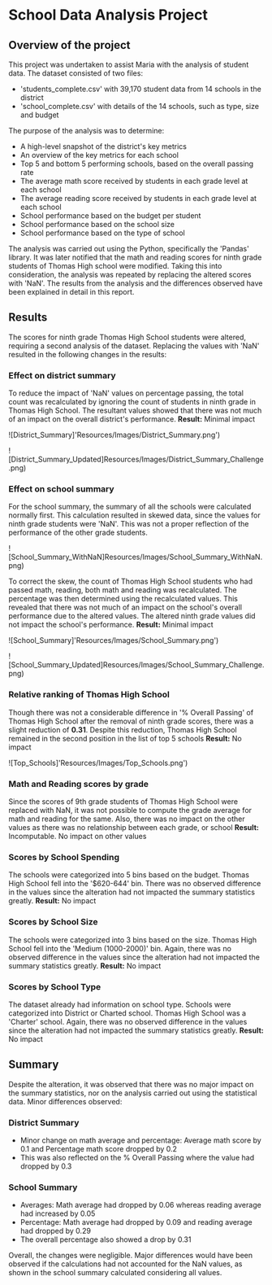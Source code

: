 # School Data Analysis Project

## Overview of the project
This project was undertaken to assist Maria with the analysis of student data. The dataset consisted of two files: 
- 'students_complete.csv' with 39,170 student data from 14 schools in the district
- 'school_complete.csv' with details of the 14 schools, such as type, size and budget

The purpose of the analysis was to determine:
- A high-level snapshot of the district's key metrics
- An overview of the key metrics for each school
- Top 5 and bottom 5 performing schools, based on the overall passing rate
- The average math score received by students in each grade level at each school
- The average reading score received by students in each grade level at each school
- School performance based on the budget per student
- School performance based on the school size 
- School performance based on the type of school

The analysis was carried out using the Python, specifically the 'Pandas' library. It was later notified that the math and reading scores for ninth grade students of Thomas High school were modified. Taking this into consideration, the analysis was repeated by replacing the altered scores with 'NaN'. The results from the analysis and the differences observed have been explained in detail in this report.

## Results
The scores for ninth grade Thomas High School students were altered, requiring a second analysis of the dataset. Replacing the values with 'NaN' resulted in the following changes in the results:

### Effect on district summary
To reduce the impact of 'NaN' values on percentage passing, the total count was recalculated by ignoring the count of students in ninth grade in Thomas High School. The resultant values showed that there was not much of an impact on the overall district's performance. 
**Result:** Minimal impact

![District_Summary]'Resources/Images/District_Summary.png') 

![District_Summary_Updated]Resources/Images/District_Summary_Challenge.png)

### Effect on school summary
For the school summary, the summary of all the schools were calculated normally first. This calculation resulted in skewed data, since the values for ninth grade students were 'NaN'. This was not a proper reflection of the performance of the other grade students.

![School_Summary_WithNaN]Resources/Images/School_Summary_WithNaN.png)

To correct the skew, the count of Thomas High School students who had passed math, reading, both math and reading was recalculated. The percentage was then determined using the recalculated values. This revealed that there was not much of an impact on the school's overall performance due to the altered values. The altered ninth grade values did not impact the school's performance. 
**Result:** Minimal impact

![School_Summary]'Resources/Images/School_Summary.png') 

![School_Summary_Updated]Resources/Images/School_Summary_Challenge.png)

### Relative ranking of Thomas High School
Though there was not a considerable difference in '% Overall Passing' of Thomas High School after the removal of ninth grade scores, there was a slight reduction of 
**0.31**. Despite this reduction, Thomas High School remained in the second position in the list of top 5 schools
**Result:** No impact

![Top_Schools]'Resources/Images/Top_Schools.png')

### Math and Reading scores by grade
Since the scores of 9th grade students of Thomas High School were replaced with NaN, it was not possible to compute the grade average for math and reading for the same. Also, there was no impact on the other values as there was no relationship between each grade, or school
**Result:** Incomputable. No impact on other values

### Scores by School Spending
The schools were categorized into 5 bins based on the budget. Thomas High School fell into the '$620-644' bin. There was no observed difference in the values since the alteration had not impacted the summary statistics greatly.
**Result:** No impact

### Scores by School Size
The schools were categorized into 3 bins based on the size. Thomas High School fell into the 'Medium (1000-2000)' bin. Again, there was no observed difference in the values since the alteration had not impacted the summary statistics greatly.
**Result:** No impact

### Scores by School Type
The dataset already had information on school type. Schools were categorized into District or Charted school. Thomas High School was a 'Charter' school. Again, there was no observed difference in the values since the alteration had not impacted the summary statistics greatly.
**Result:** No impact

## Summary
Despite the alteration, it was observed that there was no major impact on the summary statistics, nor on the analysis carried out using the statistical data. Minor differences observed:
### District Summary
- Minor change on math average and percentage: Average math score by 0.1 and Percentage math score dropped by 0.2
- This was also reflected on the % Overall Passing where the value had dropped by 0.3
### School Summary
- Averages: Math average had dropped by 0.06 whereas reading average had increased by 0.05
- Percentage: Math average had dropped by 0.09 and reading average had dropped by 0.29
- The overall percentage also showed a drop by 0.31

Overall, the changes were negligible. Major differences would have been observed if the calculations had not accounted for the NaN values, as shown in the school summary calculated considering all values.
